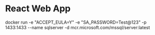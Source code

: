 # React Web App

docker run -e "ACCEPT_EULA=Y" -e "SA_PASSWORD=Test@123" -p 1433:1433 --name sqlserver -d mcr.microsoft.com/mssql/server:latest
